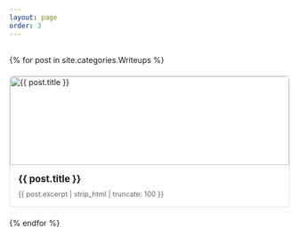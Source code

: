 ```yaml
---
layout: page
order: 3
---
```


<div class="writeups-grid">
  {% for post in site.categories.Writeups %}
  <a href="{{ post.url }}" class="writeup-card">
    <div class="card-image">
      <img src="{{ post.image }}" alt="{{ post.title }}">
    </div>
    <div class="card-content">
      <h3>{{ post.title }}</h3>
      <p>{{ post.excerpt | strip_html | truncate: 100 }}</p>
    </div>
  </a>
  {% endfor %}
</div>

<style>
.writeups-grid {
  display: grid;
  grid-template-columns: repeat(auto-fill, minmax(300px, 1fr));
  gap: 20px;
  margin-top: 30px;
}

.writeup-card {
  display: block;
  border: 1px solid #ddd;
  border-radius: 8px;
  overflow: hidden;
  text-decoration: none;
  color: inherit;
  transition: transform 0.2s;
}

.writeup-card:hover {
  transform: translateY(-2px);
  text-decoration: none;
  color: inherit;
}

.card-image {
  width: 100%;
  height: 160px;
  overflow: hidden;
}

.card-image img {
  width: 100%;
  height: 100%;
  object-fit: cover;
}

.card-content {
  padding: 15px;
}

.card-content h3 {
  margin: 0 0 10px 0;
  font-size: 1.2em;
}

.card-content p {
  margin: 0;
  color: #666;
  font-size: 0.9em;
}
</style>
